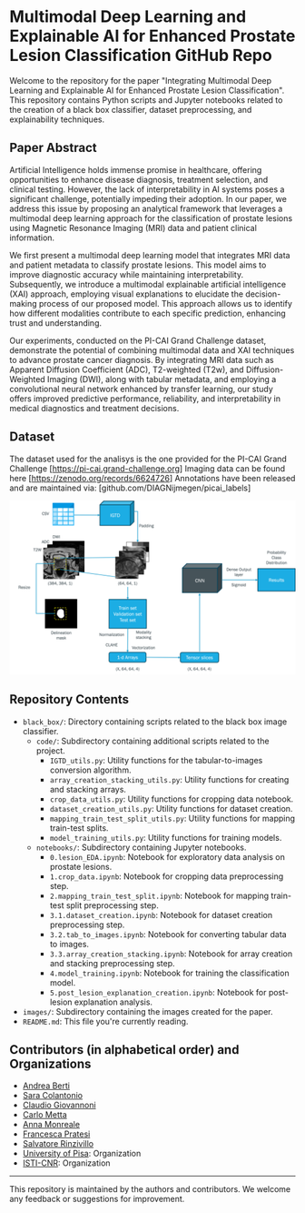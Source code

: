 # Multimodal Deep Learning and Explainable AI for Enhanced Prostate Lesion Classification GitHub Repo

Welcome to the repository for the paper "Integrating Multimodal Deep Learning and Explainable AI for Enhanced Prostate Lesion Classification".
This repository contains Python scripts and Jupyter notebooks related to the creation of a black box classifier, dataset preprocessing, and explainability techniques.

## Paper Abstract

Artificial Intelligence holds immense promise in healthcare, offering opportunities to enhance disease diagnosis, treatment selection, and clinical testing. However, the lack of interpretability in AI systems poses a significant challenge, potentially impeding their adoption. In our paper, we address this issue by proposing an analytical framework that leverages a multimodal deep learning approach for the classification of prostate lesions using Magnetic Resonance Imaging (MRI) data and patient clinical information.

We first present a multimodal deep learning model that integrates MRI data and patient metadata to classify prostate lesions. This model aims to improve diagnostic accuracy while maintaining interpretability. Subsequently, we introduce a multimodal explainable artificial intelligence (XAI) approach, employing visual explanations to elucidate the decision-making process of our proposed model. This approach allows us to identify how different modalities contribute to each specific prediction, enhancing trust and understanding.

Our experiments, conducted on the PI-CAI Grand Challenge dataset, demonstrate the potential of combining multimodal data and XAI techniques to advance prostate cancer diagnosis. By integrating MRI data such as Apparent Diffusion Coefficient (ADC), T2-weighted (T2w), and Diffusion-Weighted Imaging (DWI), along with tabular metadata, and employing a convolutional neural network enhanced by transfer learning, our study offers improved predictive performance, reliability, and interpretability in medical diagnostics and treatment decisions.

## Dataset
The dataset used for the analisys is the one provided for the PI-CAI Grand Challenge [https://pi-cai.grand-challenge.org]
Imaging data can be found here [https://zenodo.org/records/6624726]
Annotations have been released and are maintained via: [github.com/DIAGNijmegen/picai_labels]

![Workflow XAI Prostate](images/workflow_xai_prostate.png)

## Repository Contents

- `black_box/`: Directory containing scripts related to the black box image classifier.
  - `code/`: Subdirectory containing additional scripts related to the project.
    - `IGTD_utils.py`: Utility functions for the tabular-to-images conversion algorithm.
    - `array_creation_stacking_utils.py`: Utility functions for creating and stacking arrays.
    - `crop_data_utils.py`: Utility functions for cropping data notebook.
    - `dataset_creation_utils.py`: Utility functions for dataset creation.
    - `mapping_train_test_split_utils.py`: Utility functions for mapping train-test splits.
    - `model_training_utils.py`: Utility functions for training models.
  - `notebooks/`: Subdirectory containing Jupyter notebooks.
    - `0.lesion_EDA.ipynb`: Notebook for exploratory data analysis on prostate lesions.
    - `1.crop_data.ipynb`: Notebook for cropping data preprocessing step.
    - `2.mapping_train_test_split.ipynb`: Notebook for mapping train-test split preprocessing step.
    - `3.1.dataset_creation.ipynb`: Notebook for dataset creation preprocessing step.
    - `3.2.tab_to_images.ipynb`: Notebook for converting tabular data to images.
    - `3.3.array_creation_stacking.ipynb`: Notebook for array creation and stacking preprocessing step.
    - `4.model_training.ipynb`: Notebook for training the classification model.
    - `5.post_lesion_explanation_creation.ipynb`: Notebook for post-lesion explanation analysis.
- `images/`: Subdirectory containing the images created for the paper. 
- `README.md`: This file you're currently reading.

<!---
## Citation
If you find our work helpful, please consider citing our paper:
\[citation\]
-->


## Contributors (in alphabetical order) and Organizations
- [Andrea Berti](https://github.com/----)
- [Sara Colantonio](https://github.com/----)
- [Claudio Giovannoni]([https://github.com/johndoe](https://github.com/cgiova))
- [Carlo Metta](https://github.com/----)
- [Anna Monreale](https://github.com/----)
- [Francesca Pratesi](https://github.com/----)
- [Salvatore Rinzivillo](https://github.com/----)
- [University of Pisa]([https://github.com/unipisa]): Organization
- [ISTI-CNR]((https://www.isti.cnr.it/en/)): Organization

---
This repository is maintained by the authors and contributors. We welcome any feedback or suggestions for improvement.
